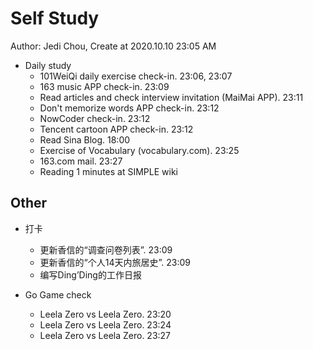# Self Study

Author: Jedi Chou, Create at 2020.10.10 23:05 AM

* Daily study
  * 101WeiQi daily exercise check-in. 23:06, 23:07
  * 163 music APP check-in. 23:09
  * Read articles and check interview invitation (MaiMai APP). 23:11
  * Don't memorize words APP check-in. 23:12
  * NowCoder check-in. 23:12
  * Tencent cartoon APP check-in. 23:12
  * Read Sina Blog. 18:00
  * Exercise of Vocabulary (vocabulary.com). 23:25
  * 163.com mail. 23:27
  * Reading 1 minutes at SIMPLE wiki

## Other

* 打卡
  * 更新香信的“调查问卷列表”. 23:09
  * 更新香信的“个人14天内旅居史”. 23:09
  * 编写Ding’Ding的工作日报

* Go Game check
  * Leela Zero vs Leela Zero. 23:20
  * Leela Zero vs Leela Zero. 23:24
  * Leela Zero vs Leela Zero. 23:27

